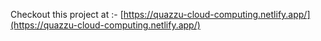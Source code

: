 

Checkout this project at :-  [https://quazzu-cloud-computing.netlify.app/](https://quazzu-cloud-computing.netlify.app/)

